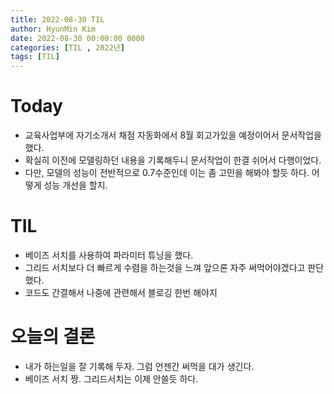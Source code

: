 ```yaml
---
title: 2022-08-30 TIL
author: HyunMin Kim
date: 2022-08-30 00:00:00 0000
categories: [TIL , 2022년]
tags: [TIL]
---
```


# Today
- 교육사업부에 자기소개서 채점 자동화에서 8월 회고가있을 예정이어서 문서작업을 했다.
- 확실히 이전에 모델링하던 내용을 기록해두니 문서작업이 한결 쉬어서 다행이었다.
- 다만, 모델의 성능이 전반적으로 0.7수준인데 이는 좀 고민을 해봐야 할듯 하다. 어떻게 성능 개선을 할지.

# TIL
- 베이즈 서치를 사용하여 파라미터 튜닝을 했다.
- 그리드 서치보다 더 빠르게 수렴을 하는것을 느껴 앞으론 자주 써먹어야겠다고 판단했다.
- 코드도 간결해서 나중에 관련해서 블로깅 한번 해야지

# 오늘의 결론
- 내가 하는일을 잘 기록해 두자. 그럼 언젠간 써먹을 대가 생긴다.
- 베이즈 서치 짱. 그리드서치는 이제 안쓸듯 하다.